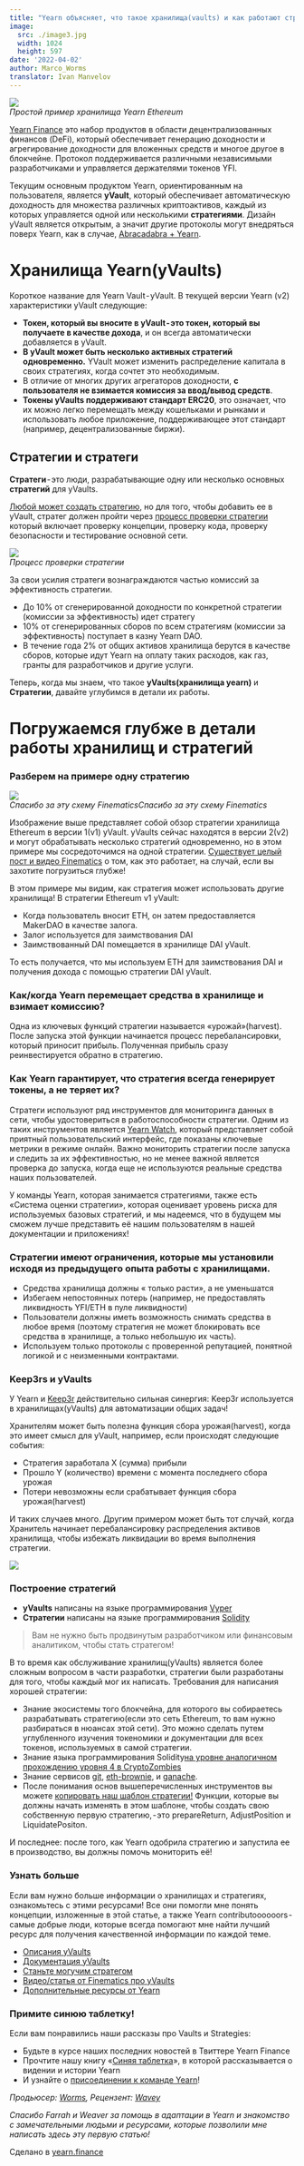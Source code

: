 ```yaml
---
title: "Yearn объясняет, что такое хранилища(vaults) и как работают стратегии?"
image:
  src: ./image3.jpg
  width: 1024
  height: 597
date: '2022-04-02'
author: Marco_Worms
translator: Ivan Manvelov
---
```


![](./image1_ru.jpg?w=900&h=478)\
*Простой пример хранилища Yearn Ethereum*

[Yearn Finance](http://yearn.finance/) это набор продуктов в области децентрализованных финансов (DeFi), который обеспечивает генерацию доходности и агрегирование доходности для вложенных средств и многое другое в блокчейне. Протокол поддерживается различными независимыми разработчиками и управляется держателями токенов YFI.

Текущим основным продуктом Yearn, ориентированным на пользователя, является **yVault**, который обеспечивает автоматическую доходность для множества различных криптоактивов, каждый из которых управляется одной или несколькими **стратегиями**. Дизайн yVault является открытым, а значит другие протоколы могут внедряться поверх Yearn, как в случае, [Abracadabra + Yearn](https://twitter.com/MarcoWorms/status/1483223651684081670).

# Хранилища Yearn(yVaults)

Короткое название для Yearn Vault - yVault. В текущей версии Yearn (v2) характеристики yVault следующие:

- **Токен, который вы вносите в yVault - это токен, который вы получаете в качестве дохода**, и он всегда автоматически добавляется в yVault.
- **В yVault может быть несколько активных стратегий одновременно.** YVault может изменить распределение капитала в своих стратегиях, когда сочтет это необходимым.
- В отличие от многих других агрегаторов доходности, **с пользователя не взимается комиссия за ввод/вывод средств**.
- **Токены yVaults поддерживают стандарт ERC20**, это означает, что их можно легко перемещать между кошельками и рынками и использовать любое приложение, поддерживающее этот стандарт (например, децентрализованные биржи).

## Стратегии и стратеги

**Стратеги** - это люди, разрабатывающие одну или несколько основных **стратегий** для yVaults.

[Любой может создать стратегию](https://docs.yearn.finance/developers/v2/getting-started), но для того, чтобы добавить ее в yVault, стратег должен пройти через [процесс проверки стратегии](https://docs.yearn.finance/developers/v2/getting-started#overview-of-our-vetting-process) который включает проверку концепции, проверку кода, проверку безопасности и тестирование основной сети.

![](./image2.jpg?w=4000&h=588)\
*Процесс проверки стратегии*

За свои усилия стратеги вознаграждаются частью комиссий за эффективность стратегии.
- До 10% от сгенерированной доходности по конкретной стратегии (комиссии за эффективность) идет стратегу
- 10% от сгенерированных сборов по всем стратегиям (комиссии за эффективность) поступает в казну Yearn DAO.
- В течение года 2% от общих активов хранилища берутся в качестве сборов, которые идут Yearn на оплату таких расходов, как газ, гранты для разработчиков и другие услуги.

Теперь, когда мы знаем, что такое **yVaults(хранилища yearn)** и **Стратегии**, давайте углубимся в детали их работы.

# Погружаемся глубже в детали работы хранилищ и стратегий

### Разберем на примере одну стратегию

![](./image3_ru.jpg?w=1024&h=597)\
*Спасибо за эту схему FinematicsСпасибо за эту схему Finematics*

Изображение выше представляет собой обзор стратегии хранилища Ethereum в версии 1(v1) yVault. yVaults сейчас находятся в версии 2(v2) и могут обрабатывать несколько стратегий одновременно, но в этом примере мы сосредоточимся на одной стратегии. [Существует целый пост и видео Finematics](https://finematics.com/yearn-vaults-eth-vault-explained/) о том, как это работает, на случай, если вы захотите погрузиться глубже!

В этом примере мы видим, как стратегия может использовать другие хранилища! В стратегии Ethereum v1 yVault:

- Когда пользователь вносит ETH, он затем предоставляется MakerDAO в качестве залога.
- Залог используется для заимствования DAI
- Заимствованный DAI помещается в хранилище DAI yVault.

То есть получается, что мы используем ETH для заимствования DAI и получения дохода с помощью стратегии DAI yVault.

### Как/когда Yearn перемещает средства в хранилище и взимает комиссию?

Одна из ключевых функций стратегии называется «урожай»(harvest). После запуска этой функции начинается процесс перебалансировки, который приносит прибыль. Полученная прибыль сразу реинвестируется обратно в стратегию.

### Как Yearn гарантирует, что стратегия всегда генерирует токены, а не теряет их?

Стратеги используют ряд инструментов для мониторинга данных в сети, чтобы удостовериться в работоспособности стратегии. Одним из таких инструментов является [Yearn Watch](https://yearn.watch/), который представляет собой приятный пользовательский интерфейс, где показаны ключевые метрики в режиме онлайн.
Важно мониторить стратегии после запуска и следить за их эффективностью, но не менее важной является проверка до запуска, когда еще не используются реальные средства наших пользователей.

У команды Yearn, которая занимается стратегиями, также есть «Система оценки стратегии», которая оценивает уровень риска для используемых базовых стратегий, и мы надеемся, что в будущем мы сможем лучше представить её нашим пользователям в нашей документации и приложениях!

### Стратегии имеют ограничения, которые мы установили исходя из предыдущего опыта работы с хранилищами.

- Средства хранилища должны « только расти», а не уменьшатся
- Избегаем непостоянных потерь (например, не предоставлять ликвидность YFI/ETH в пуле ликвидности)
- Пользователи должны иметь возможность снимать средства в любое время (поэтому стратегия не может блокировать все средства в хранилище, а только небольшую их часть).
- Используем только протоколы с проверенной репутацией, понятной логикой и с неизменными контрактами.

### Keep3rs и yVaults

У Yearn и [Keep3r](https://docs.keep3r.network/) действительно сильная синергия: Keep3r используется в хранилищах(yVaults) для автоматизации общих задач!

Хранителям может быть полезна функция сбора урожая(harvest), когда это имеет смысл для yVault, например, если происходят следующие события:

- Стратегия заработала X (сумма) прибыли
- Прошло Y (количество) времени с момента последнего сбора урожая
- Потери невозможны если срабатывает функция сбора урожая(harvest)

И таких случаев много. Другим примером может быть тот случай, когда Хранитель начинает перебалансировку распределения активов хранилища, чтобы избежать ликвидации во время выполнения стратегии.

![](./image4.jpg?w=562&h=651)

### Построение стратегий

- **yVaults** написаны на языке программирования [Vyper](https://vyper.readthedocs.io/en/stable/)
- **Стратегии** написаны на языке программирования [Solidity](https://docs.soliditylang.org/en/v0.8.11/)

> Вам не нужно быть продвинутым разработчиком или финансовым аналитиком, чтобы стать стратегом!

В то время как обслуживание хранилищ(yVaults) является более сложным вопросом в части разработки, стратегии были разработаны для того, чтобы каждый мог их написать. Требования для написания хорошей стратегии:

- Знание экосистемы того блокчейна, для которого вы собираетесь разрабатывать стратегию(если это сеть Ethereum, то вам нужно разбираться в нюансах этой сети). Это можно сделать путем углубленного изучения токеномики и документации для всех токенов, используемых в самой стратегии.
- Знание языка программирования Solidity[на уровне аналогичном прохождению уровня 4 в CryptoZombies](https://cryptozombies.io/)
- Знание сервисов [git](https://git-scm.com/), [eth-brownie](https://eth-brownie.readthedocs.io/en/stable/), и [ganache](https://trufflesuite.com/ganache/).
- После понимания основ вышеперечисленных инструментов вы можете [копировать наш шаблон стратегии!](https://github.com/yearn/brownie-strategy-mix) Функции, которые вы должны начать изменять в этом шаблоне, чтобы создать свою собственную первую стратегию, - это prepareReturn, AdjustPosition и LiquidatePositon.

И последнее: после того, как Yearn одобрила стратегию и запустила ее в производство, вы должны помочь мониторить её!

### Узнать больше

Если вам нужно больше информации о хранилищах и стратегиях, ознакомьтесь с этими ресурсами! Все они помогли мне понять концепции, изложенные в этой статье, а также Yearn contributoooooors - самые добрые люди, которые всегда помогают мне найти лучший ресурс для получения качественной информации по каждой теме.

- [Описания yVaults](https://vaults.yearn.finance/)
- [Документация yVaults](https://docs.yearn.finance/getting-started/products/yvaults/overview)
- [Станьте могучим стратегом](https://www.youtube.com/watch?v=NVR3teJw0Y0)
- [Видео/статья от Finematics про yVaults](https://finematics.com/yearn-vaults-eth-vault-explained/)
- [Дополнительные ресурсы от Yearn](https://docs.yearn.finance/developers/v2/additional-resources)

### Примите синюю таблетку!

Если вам понравились наши рассказы про Vaults и Strategies:

- Будьте в курсе наших последних новостей в Твиттере Yearn Finance
- Прочтите нашу книгу «[Синяя таблетка](https://thebluepill.eth.link/)», в которой рассказывается о видении и истории Yearn
- И узнайте о [присоединении к команде Yearn](https://yearnfinance.notion.site/Join-Us-3e9c95b9bd7846a18c0f1cbe6ab05eda)!

*Продьюсер: [Worms](https://twitter.com/MarcoWorms), Рецензент: [Wavey](https://twitter.com/wavey0x)*

*Спасибо Farrah и Weaver за помощь в адаптации в Yearn и знакомство с замечательными людьми и ресурсами, которые позволили мне написать здесь эту первую статью!*

Сделано в [yearn.finance](https://yearn.finance)
